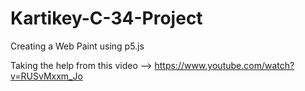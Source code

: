 # Kartikey-C-34-Project
Creating a Web Paint using p5.js

Taking the help from this video -->
https://www.youtube.com/watch?v=RUSvMxxm_Jo